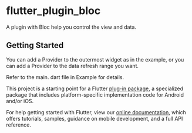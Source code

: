 # flutter_plugin_bloc

A plugin with Bloc help you control the view and data. 

## Getting Started
You can add a Provider to the outermost widget as in the example, or you can add a Provider to the data refresh range you want.

Refer to the main. dart file in Example for details.

This project is a starting point for a Flutter
[plug-in package](https://flutter.dev/developing-packages/),
a specialized package that includes platform-specific implementation code for
Android and/or iOS.

For help getting started with Flutter, view our 
[online documentation](https://flutter.dev/docs), which offers tutorials, 
samples, guidance on mobile development, and a full API reference.
